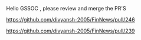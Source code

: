 Hello GSSOC ,  please review  and merge the PR'S


https://github.com/divyansh-2005/FinNews/pull/246


https://github.com/divyansh-2005/FinNews/pull/239
